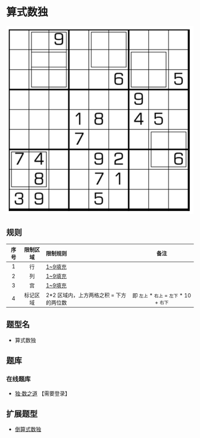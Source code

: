 # 算式数独

![题](../../../../images/sudoku/算式数独.png)

## 规则

| 序号  | 限制区域 | 限制规则                    |                备注                |
|:---:|:----:|:------------------------|:--------------------------------:|
|  1  |  行   | [1~9填充]                 |                                  |
|  2  |  列   | [1~9填充]                 |                                  |
|  3  |  宫   | [1~9填充]                 |                                  |
|  4  | 标记区域 | 2*2 区域内，上方两格之积 = 下方的两位数 | 即 `左上` * `右上` = `左下` * 10 + `右下` |

## 题型名

- 算式数独

## 题库

### 在线题库

- [独·数之道](http://www.sudokufans.org.cn/lx/game.index.php?type=cs) 【需要登录】

## 扩展题型

- [倒算式数独](倒算式数独.md)

[1~9填充]: ../../../../rules.md#1to9填充
